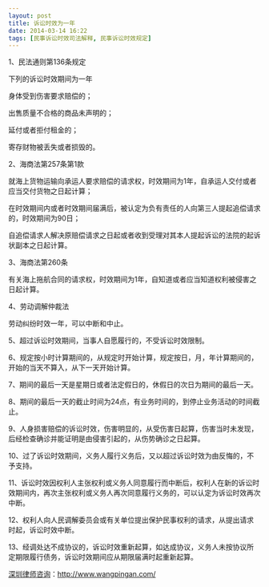 ```yaml
---
layout: post
title: 诉讼时效为一年
date: 2014-03-14 16:22
tags: [民事诉讼时效司法解释, 民事诉讼时效规定]
---
```

1、民法通则第136条规定

下列的诉讼时效期间为一年

身体受到伤害要求赔偿的；

出售质量不合格的商品未声明的；

延付或者拒付租金的；

寄存财物被丢失或者损毁的。

2、海商法第257条第1款

就海上货物运输向承运人要求赔偿的请求权，时效期间为1年，自承运人交付或者应当交付货物之日起计算；

在时效期间内或者时效期间届满后，被认定为负有责任的人向第三人提起追偿请求的，时效期间为90日；

自追偿请求人解决原赔偿请求之日起或者收到受理对其本人提起诉讼的法院的起诉状副本之日起计算。

3、海商法第260条

有关海上拖航合同的请求权，时效期间为1年，自知道或者应当知道权利被侵害之日起计算。

4、劳动调解仲裁法

劳动纠纷时效一年，可以中断和中止。

5、超过诉讼时效期间，当事人自愿履行的，不受诉讼时效限制。

6、规定按小时计算期间的，从规定时开始计算，规定按日，月，年计算期间的，开始的当天不算入，从下一天开始计算。

7、期间的最后一天是星期日或者法定假日的，休假日的次日为期间的最后一天。

8、期间的最后一天的截止时间为24点，有业务时间的，到停止业务活动的时间截止。

9、人身损害赔偿的诉讼时效，伤害明显的，从受伤害日起算，伤害当时未发现，后经检查确诊并能证明是由侵害引起的，从伤势确诊之日起算。

10、过了诉讼时效期间，义务人履行义务后，又以超过诉讼时效为由反悔的，不予支持。

11、诉讼时效因权利人主张权利或义务人同意履行而中断后，权利人在新的诉讼时效期间内，再次主张权利或义务人再次同意履行义务的，可以认定为诉讼时效再次中断。

12、权利人向人民调解委员会或有关单位提出保护民事权利的请求，从提出请求时起，诉讼时效中断。

13、经调处达不成协议的，诉讼时效重新起算，如达成协议，义务人未按协议所定期限履行债务，诉讼时效期间应从期限届满时起重新起算。

<a href="http://www.wangpingan.com/">深圳律师咨询</a>：<a href="http://www.wangpingan.com/">http://www.wangpingan.com/</a>

